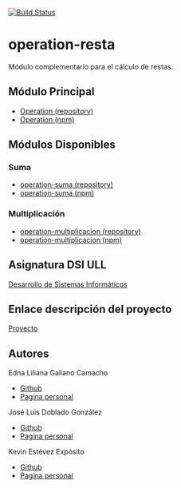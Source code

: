[![Build Status](https://travis-ci.org/ULL-ESIT-DSI-1617/proyecto-dsi-edna-joseluis-kevin-35l2v3-1-operation-resta.svg?branch=master)](https://travis-ci.org/ULL-ESIT-DSI-1617/proyecto-dsi-edna-joseluis-kevin-35l2v3-1-operation-resta)

# operation-resta

Módulo complementario para el cálculo de restas.

## Módulo Principal

* [Operation (repository)](https://github.com/ULL-ESIT-DSI-1617/proyecto-dsi-edna-joseluis-kevin-35l2v3-1-operation)
* [Operation (npm)](https://www.npmjs.com/package/@ull-edna-joseluis-kevin-35l2/ull-operation)

## Módulos Disponibles

### Suma
  * [operation-suma (repository)](https://github.com/ULL-ESIT-DSI-1617/proyecto-dsi-edna-joseluis-kevin-35l2v3-1-operation-suma)
  * [operation-suma (npm)](https://www.npmjs.com/package/@ull-edna-joseluis-kevin-35l2/ull-operation-suma)

### Multiplicación
  * [operation-multiplicacion (repository)](https://github.com/ULL-ESIT-DSI-1617/proyecto-dsi-edna-joseluis-kevin-35l2v3-1-operation-multiplicacion)
  * [operation-multiplicacion (npm)](https://www.npmjs.com/package/@ull-edna-joseluis-kevin-35l2/ull-operation-multiplicacion)

## Asignatura DSI ULL

[Desarrollo de Sistemas Informáticos](https://campusvirtual.ull.es/1617/course/view.php?id=1136)

## Enlace descripción del proyecto

[Proyecto](https://casianorodriguezleon.gitbooks.io/ull-esit-1617/content/proyectos/dsi/)

## Autores

Edna Liliana Galiano Camacho  
* [Github](https://github.com/ednagc)
* [Pagina personal](https://ednagc.github.io/edna-galiano/)

José Luis Doblado González  
* [Github](https://github.com/alu0100767001)
* [Pagina personal](https://alu0100767001.github.io/dsi-joseluis/)

Kevin Estévez Expósito  
* [Github](https://github.com/alu0100821390)
* [Pagina personal](http://alu0100821390.github.io)
